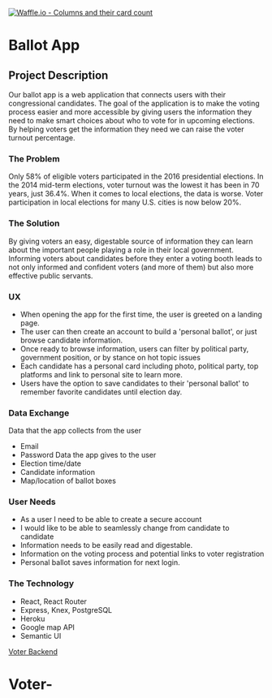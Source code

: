 [![Waffle.io - Columns and their card count](https://badge.waffle.io/S-Romberg/voter.svg?columns=all)](https://waffle.io/S-Romberg/voter)
# Ballot App

## Project Description
 Our ballot app is a web application that connects users with their congressional candidates. The goal of the application is to make the voting process easier and more accessible by giving users the information they need to make smart choices about who to vote for in upcoming elections. By helping voters get the information they need we can raise the voter turnout percentage.

### The Problem
 Only 58% of eligible voters participated in the 2016 presidential elections. In the 2014 mid-term elections, voter turnout was the lowest it has been in 70 years, just 36.4%. When it comes to local elections, the data is worse. Voter participation in local elections for many U.S. cities is now below 20%. 

### The Solution
 By giving voters an easy, digestable source of information they can learn about the important people playing a role in their local government. Informing voters about candidates before they enter a voting booth leads to not only informed and confident voters (and more of them) but also more effective public servants.

### UX
 - When opening the app for the first time, the user is greeted on a landing page.
 - The user can then create an account to build a 'personal ballot', or just browse candidate information.
 - Once ready to browse information, users can filter by political party, government position, or by stance on hot topic issues
 - Each candidate has a personal card including photo, political party, top platforms and link to personal site to learn more.
 - Users have the option to save candidates to their 'personal ballot' to remember favorite candidates until election day.

### Data Exchange
 Data that the app collects from the user
   - Email
   - Password
 Data the app gives to the user
   - Election time/date
   - Candidate information
   - Map/location of ballot boxes

### User Needs
 - As a user I need to be able to create a secure account
 - I would like to be able to seamlessly change from candidate to candidate
 - Information needs to be easily read and digestable.
 - Information on the voting process and potential links to voter registration
 - Personal ballot saves information for next login.


### The Technology
 - React, React Router
 - Express, Knex, PostgreSQL
 - Heroku
 - Google map API
 - Semantic UI
 
 [Voter Backend](https://github.com/colinnielsen/voterbackend)
# Voter-

